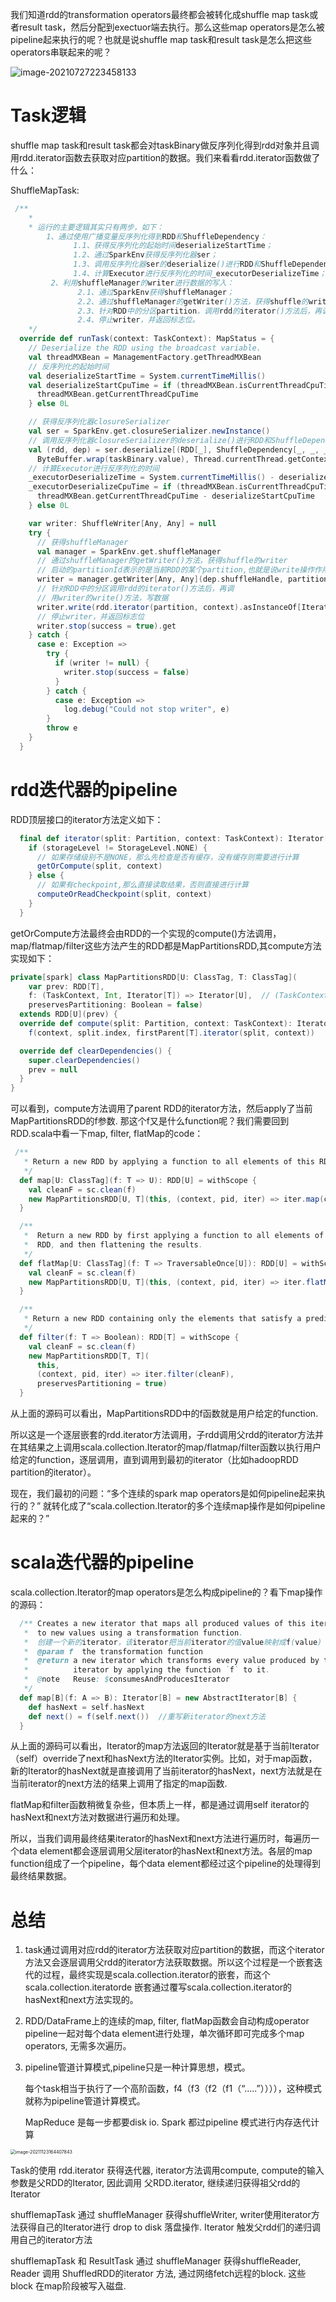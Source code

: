 我们知道rdd的transformation operators最终都会被转化成shuffle map task或者result task，然后分配到exectuor端去执行。那么这些map operators是怎么被pipeline起来执行的呢？也就是说shuffle map task和result task是怎么把这些operators串联起来的呢？

![image-20210727223458133](https://piggo-picture.oss-cn-hangzhou.aliyuncs.com/image/image-20210727223458133.png)

# Task逻辑

shuffle map task和result task都会对taskBinary做反序列化得到rdd对象并且调用rdd.iterator函数去获取对应partition的数据。我们来看看rdd.iterator函数做了什么：

ShuffleMapTask:

```scala
 /**
    *
    * 运行的主要逻辑其实只有两步，如下：
        1、通过使用广播变量反序列化得到RDD和ShuffleDependency：
              1.1、获得反序列化的起始时间deserializeStartTime；
              1.2、通过SparkEnv获得反序列化器ser；
              1.3、调用反序列化器ser的deserialize()进行RDD和ShuffleDependency的反序列化，数据来源于taskBinary，得到rdd、dep；
              1.4、计算Executor进行反序列化的时间_executorDeserializeTime；
         2、利用shuffleManager的writer进行数据的写入：
               2.1、通过SparkEnv获得shuffleManager；
               2.2、通过shuffleManager的getWriter()方法，获得shuffle的writer，其中的partitionId表示的是当前RDD的某个partition,也就是说write操作作用于partition之上；
               2.3、针对RDD中的分区partition，调用rdd的iterator()方法后，再调用writer的write()方法，写数据；
               2.4、停止writer，并返回标志位。
    */
  override def runTask(context: TaskContext): MapStatus = {
    // Deserialize the RDD using the broadcast variable.
    val threadMXBean = ManagementFactory.getThreadMXBean
    // 反序列化的起始时间
    val deserializeStartTime = System.currentTimeMillis()
    val deserializeStartCpuTime = if (threadMXBean.isCurrentThreadCpuTimeSupported) {
      threadMXBean.getCurrentThreadCpuTime
    } else 0L

    // 获得反序列化器closureSerializer
    val ser = SparkEnv.get.closureSerializer.newInstance()
    // 调用反序列化器closureSerializer的deserialize()进行RDD和ShuffleDependency的反序列化，数据来源于taskBinary
    val (rdd, dep) = ser.deserialize[(RDD[_], ShuffleDependency[_, _, _])](
      ByteBuffer.wrap(taskBinary.value), Thread.currentThread.getContextClassLoader)
    // 计算Executor进行反序列化的时间
    _executorDeserializeTime = System.currentTimeMillis() - deserializeStartTime
    _executorDeserializeCpuTime = if (threadMXBean.isCurrentThreadCpuTimeSupported) {
      threadMXBean.getCurrentThreadCpuTime - deserializeStartCpuTime
    } else 0L

    var writer: ShuffleWriter[Any, Any] = null
    try {
      // 获得shuffleManager
      val manager = SparkEnv.get.shuffleManager
      // 通过shuffleManager的getWriter()方法，获得shuffle的writer
      // 启动的partitionId表示的是当前RDD的某个partition,也就是说write操作作用于partition之上
      writer = manager.getWriter[Any, Any](dep.shuffleHandle, partitionId, context)
      // 针对RDD中的分区调用rdd的iterator()方法后，再调
      // 用writer的write()方法，写数据
      writer.write(rdd.iterator(partition, context).asInstanceOf[Iterator[_ <: Product2[Any, Any]]])
      // 停止writer，并返回标志位
      writer.stop(success = true).get
    } catch {
      case e: Exception =>
        try {
          if (writer != null) {
            writer.stop(success = false)
          }
        } catch {
          case e: Exception =>
            log.debug("Could not stop writer", e)
        }
        throw e
    }
  }
```

# rdd迭代器的pipeline

RDD顶层接口的iterator方法定义如下：

```scala
  final def iterator(split: Partition, context: TaskContext): Iterator[T] = {
    if (storageLevel != StorageLevel.NONE) {
      // 如果存储级别不是NONE，那么先检查是否有缓存，没有缓存则需要进行计算
      getOrCompute(split, context)
    } else {
      // 如果有checkpoint,那么直接读取结果，否则直接进行计算
      computeOrReadCheckpoint(split, context)
    }
  }
```

getOrCompute方法最终会由RDD的一个实现的compute()方法调用，map/flatmap/filter这些方法产生的RDD都是MapPartitionsRDD,其compute方法实现如下：

```scala
private[spark] class MapPartitionsRDD[U: ClassTag, T: ClassTag](
    var prev: RDD[T],
    f: (TaskContext, Int, Iterator[T]) => Iterator[U],  // (TaskContext, partition index, iterator)
    preservesPartitioning: Boolean = false)
  extends RDD[U](prev) {
  override def compute(split: Partition, context: TaskContext): Iterator[U] =
    f(context, split.index, firstParent[T].iterator(split, context))

  override def clearDependencies() {
    super.clearDependencies()
    prev = null
  }
}
```

可以看到，compute方法调用了parent RDD的iterator方法，然后apply了当前MapPartitionsRDD的f参数. 那这个f又是什么function呢？我们需要回到RDD.scala中看一下map, filter, flatMap的code：

```scala
 /**
   * Return a new RDD by applying a function to all elements of this RDD.
   */
  def map[U: ClassTag](f: T => U): RDD[U] = withScope {
    val cleanF = sc.clean(f)
    new MapPartitionsRDD[U, T](this, (context, pid, iter) => iter.map(cleanF))
  }

  /**
   *  Return a new RDD by first applying a function to all elements of this
   *  RDD, and then flattening the results.
   */
  def flatMap[U: ClassTag](f: T => TraversableOnce[U]): RDD[U] = withScope {
    val cleanF = sc.clean(f)
    new MapPartitionsRDD[U, T](this, (context, pid, iter) => iter.flatMap(cleanF))
  }

  /**
   * Return a new RDD containing only the elements that satisfy a predicate.
   */
  def filter(f: T => Boolean): RDD[T] = withScope {
    val cleanF = sc.clean(f)
    new MapPartitionsRDD[T, T](
      this,
      (context, pid, iter) => iter.filter(cleanF),
      preservesPartitioning = true)
  }
```

从上面的源码可以看出，MapPartitionsRDD中的f函数就是用户给定的function. 

所以这是一个逐层嵌套的rdd.iterator方法调用，子rdd调用父rdd的iterator方法并在其结果之上调用scala.collection.Iterator的map/flatmap/filter函数以执行用户给定的function，逐层调用，直到调用到最初的iterator（比如hadoopRDD partition的iterator）。

现在，我们最初的问题：“多个连续的spark map operators是如何pipeline起来执行的？” 就转化成了“scala.collection.Iterator的多个连续map操作是如何pipeline起来的？”

# scala迭代器的pipeline

scala.collection.Iterator的map operators是怎么构成pipeline的？看下map操作的源码：

```scala
  /** Creates a new iterator that maps all produced values of this iterator
   *  to new values using a transformation function.
   *  创建一个新的iterator，该iterator把当前iterator的值value映射成f(value)
   *  @param f  the transformation function
   *  @return a new iterator which transforms every value produced by this
   *          iterator by applying the function `f` to it.
   *  @note   Reuse: $consumesAndProducesIterator
   */
  def map[B](f: A => B): Iterator[B] = new AbstractIterator[B] {
    def hasNext = self.hasNext
    def next() = f(self.next())  //重写新iterator的next方法
  }

```

从上面的源码可以看出，Iterator的map方法返回的Iterator就是基于当前Iterator （self）override了next和hasNext方法的Iterator实例。比如，对于map函数，新的Iterator的hasNext就是直接调用了当前iterator的hasNext，next方法就是在当前iterator的next方法的结果上调用了指定的map函数.

flatMap和filter函数稍微复杂些，但本质上一样，都是通过调用self iterator的hasNext和next方法对数据进行遍历和处理。

所以，当我们调用最终结果iterator的hasNext和next方法进行遍历时，每遍历一个data element都会逐层调用父层iterator的hasNext和next方法。各层的map function组成了一个pipeline，每个data element都经过这个pipeline的处理得到最终结果数据。

# 总结

1. task通过调用对应rdd的iterator方法获取对应partition的数据，而这个iterator方法又会逐层调用父rdd的iterator方法获取数据。所以这个过程是一个嵌套迭代的过程，最终实现是scala.collection.iterator的嵌套，而这个scala.collection.iteratorde 嵌套通过覆写scala.collection.iterator的hasNext和next方法实现的。

2. RDD/DataFrame上的连续的map, filter, flatMap函数会自动构成operator pipeline一起对每个data element进行处理，单次循环即可完成多个map operators, 无需多次遍历。

3. pipeline管道计算模式,pipeline只是一种计算思想，模式。

   每个task相当于执行了一个高阶函数，f4（f3（f2（f1（“.....”）））），这种模式就称为pipeline管道计算模式。

   MapReduce 是每一步都要disk io. Spark 都过pipeline 模式进行内存迭代计算

<img src="https://piggo-picture.oss-cn-hangzhou.aliyuncs.com/image/image-20211123164407843.png" alt="image-20211123164407843" style="zoom:50%;" />

Task的使用 rdd.iterator 获得迭代器, iterator方法调用compute, compute的输入参数是父RDD的Iterator, 因此调用 父RDD.iterator,  继续递归获得祖父rdd的Iterator

shufflemapTask 通过 shuffleManager 获得shuffleWriter, writer使用iterator方法获得自己的Iterator进行 drop to disk 落盘操作. Iterator 触发父rdd们的递归调用自己的iterator方法

shufflemapTask 和 ResultTask 通过 shuffleManager 获得shuffleReader, Reader 调用 ShuffledRDD的iterator 方法, 通过网络fetch远程的block. 这些block 在map阶段被写入磁盘.
